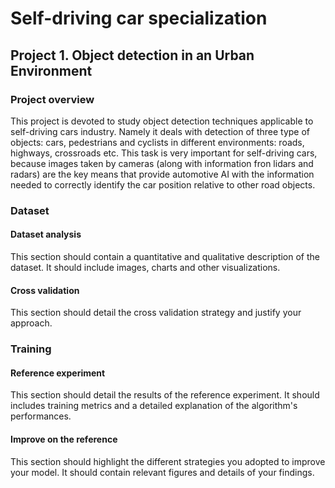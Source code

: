# Self-driving car specialization

## Project 1. Object detection in an Urban Environment
### Project overview
This project is devoted to study object detection techniques applicable to self-driving cars industry.
Namely it deals with detection of three type of objects: cars, pedestrians and cyclists in different environments: roads, highways, crossroads etc.
This task is very important for self-driving cars, because images taken by cameras (along with information fron lidars and radars) are the key means that provide automotive AI with the information needed to correctly identify the car position relative to other road objects. 

### Dataset
#### Dataset analysis
This section should contain a quantitative and qualitative description of the dataset. It should include images, charts and other visualizations.

#### Cross validation
This section should detail the cross validation strategy and justify your approach.

### Training
#### Reference experiment
This section should detail the results of the reference experiment. It should includes training metrics and a detailed explanation of the algorithm's performances.

#### Improve on the reference
This section should highlight the different strategies you adopted to improve your model. It should contain relevant figures and details of your findings.

